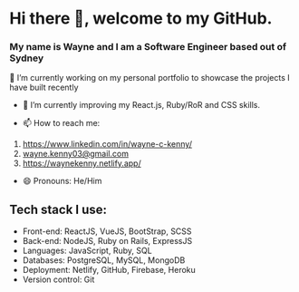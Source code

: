 # Hi there 👋, welcome to my GitHub.

### My name is Wayne and I am a Software Engineer based out of Sydney


🔭 I’m currently working on my personal portfolio to showcase the projects I have built recently
- 🌱 I’m currently improving my React.js, Ruby/RoR and CSS skills.

- 📫 How to reach me: 
1. https://www.linkedin.com/in/wayne-c-kenny/
2. wayne.kenny03@gmail.com
3. https://waynekenny.netlify.app/

- 😄 Pronouns: He/Him

## Tech stack I use:

- Front-end: ReactJS, VueJS, BootStrap, SCSS
- Back-end: NodeJS, Ruby on Rails, ExpressJS
- Languages: JavaScript, Ruby, SQL
- Databases: PostgreSQL, MySQL, MongoDB
- Deployment: Netlify, GitHub, Firebase, Heroku
- Version control: Git

